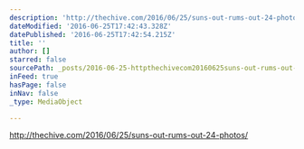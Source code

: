 ```yaml
---
description: 'http://thechive.com/2016/06/25/suns-out-rums-out-24-photos/'
dateModified: '2016-06-25T17:42:43.328Z'
datePublished: '2016-06-25T17:42:54.215Z'
title: ''
author: []
starred: false
sourcePath: _posts/2016-06-25-httpthechivecom20160625suns-out-rums-out-24-photos.md
inFeed: true
hasPage: false
inNav: false
_type: MediaObject

---
```

http://thechive.com/2016/06/25/suns-out-rums-out-24-photos/